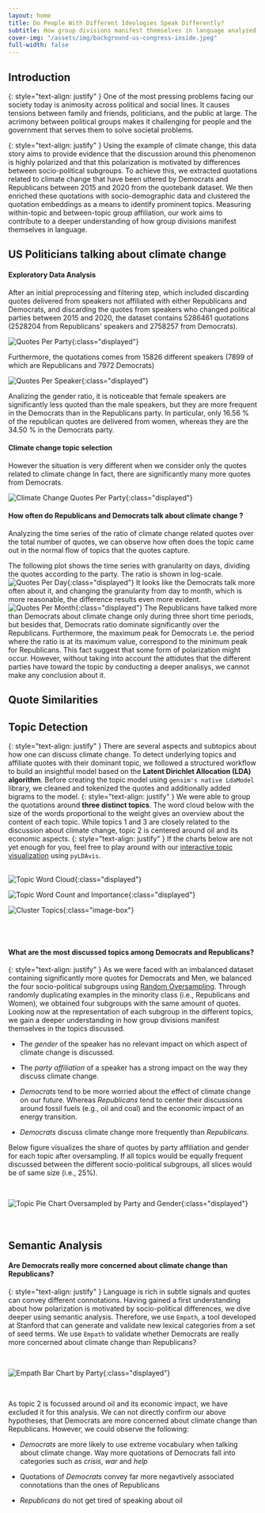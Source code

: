 ```yaml
---
layout: home
title: Do People With Different Ideologies Speak Differently?
subtitle: How group divisions manifest themselves in language analyzed using the example of climate change
cover-img: "/assets/img/background-us-congress-inside.jpeg"
full-width: false
---
```


## Introduction <a name="introduction"></a>

{: style="text-align: justify" }
One of the most pressing problems facing our society today is animosity across political and social lines. It causes tensions between family and friends, politicians, and the public at large. The acrimony between political groups makes it challenging for people and the government that serves them to solve societal problems.

{: style="text-align: justify" }
Using the example of climate change, this data story aims to provide evidence that the discussion around this phenomenon is highly polarized and that this polarization is motivated by differences between socio-political subgroups. To achieve this, we extracted quotations related to climate change that have been uttered by Democrats and Republicans between 2015 and 2020 from the quotebank dataset. We then enriched these quotations with socio-demographic data and clustered the quotation embeddings as a means to identify prominent topics. Measuring within-topic and between-topic group affiliation, our work aims to contribute to a deeper understanding of how group divisions manifest themselves in language.


## US Politicians talking about climate change <a name="climatechangeinuspolitics"></a>
#### Exploratory Data Analysis

After an initial preprocessing and filtering step, which included discarding quotes delivered from speakers not affiliated with either Republicans and Democrats, and discarding the quotes from speakers who changed political parties between 2015 and 2020, the dataset contains 5286461 quotations (2528204 from Republicans' speakers and 2758257 from Democrats).

![Quotes Per Party](/assets/img/quotes_per_party_initial.png){:class="displayed"}

Furthermore, the quotations comes from 15826 different speakers (7899 of which are Republicans and  7972 Democrats)


![Quotes Per Speaker](/assets/img/quotes_per_speaker_rep_dem.png){:class="displayed"}


Analizing the gender ratio, it is noticeable that female speakers are significantly less quoted than the male speakers, but they are more frequent in the Democrats than in the Republicans party.
In particular, only 16.56 % of the republican quotes are delivered from women, whereas they are the 34.50 % in the Democrats party.


#### Climate change topic selection

However the situation is very different when we consider only the quotes related to climate change
In fact, there are significantly many more quotes from Democrats.

![Climate Change Quotes Per Party](/assets/img/climate_change_quotes_per_party.png){:class="displayed"}


#### How often do Republicans and Democrats talk about climate change ?

Analyzing the time series of the ratio of climate change related quotes over the total number of quotes, we can observe how often does the topic came out in the normal flow of topics that the quotes capture.

The following plot shows the time series with granularity on days, dividing the quotes according to the party. The ratio is shown in log-scale.
![Quotes Per Day](/assets/img/time_series_day.png){:class="displayed"}
It looks like the Democrats talk more often about it, and changing the granularity from day to month, which is more reasonable, the difference results even more evident.
![Quotes Per Month](/assets/img/time_series_month.png){:class="displayed"}
The Republicans have talked more than Democrats about climate change only during three short time periods, but besides that, Democrats ratio dominate significantly over the Republicans.
Furthermore, the maximum peak for Democrats i.e. the period where the ratio is at its maximum value, correspond to the minimum peak for Republicans. This fact suggest that some form of polarization might occur. However, without taking into account the attidutes that the different parties have toward the topic by conducting a deeper analisys, we cannot make any conclusion about it.

## Quote Similarities <a name="quotesimilarities"></a>

## Topic Detection <a name="topicdetection"></a>

{: style="text-align: justify" }
There are several aspects and subtopics about how one can discuss climate change. To detect underlying topics and affiliate quotes with their dominant topic, we followed a structured workflow to build an insightful model based on the **Latent Dirichlet Allocation (LDA) algorithm**. Before creating the topic model using `gensim's native LdaModel` library, we  cleaned and tokenized the quotes and additionally added bigrams to the model.
{: style="text-align: justify" }
We were able to group the quotations around **three distinct topics**. The word cloud below with the size of the words proportional to the weight gives an overview about the content of each topic. While topics 1 and 3 are closely related to the discussion about climate change, topic 2 is centered around oil and its economic aspects.
{: style="text-align: justify" }
If the charts below are not yet enough for you, feel free to play around with our [interactive topic visualization](https://mxmuc.github.io/do-people-with-different-ideologies-speak-differently/assets/html/climate_change_topics_lda.html) using `pyLDAvis`.
<br /> 
<br /> 

![Topic Word Cloud](/assets/img/topic_word_cloud.png){:class="displayed"}
<br /> 

![Topic Word Count and Importance](/assets/img/topic_word_count_important_keywords.png){:class="displayed"}

![Cluster Topics](/assets/img/topic_cluster_bokeh.png){:class="image-box"}

<br /> 
<br /> 

#### What are the most discussed topics among Democrats and Republicans?

{: style="text-align: justify" }
As we were faced with an imbalanced dataset containing significantly more quotes for Democrats and Men, we balanced the four socio-political subgroups using [Random Oversampling](https://machinelearningmastery.com/random-oversampling-and-undersampling-for-imbalanced-classification/). Through randomly duplicating examples in the minority class (i.e., Republicans and Women), we obtained four subgroups with the same amount of quotes. Looking now at the representation of each subgroup in the different topics, we gain a deeper understanding in how group divisions manifest themselves in the topics discussed. 

- The _gender_ of the speaker has no relevant impact on which aspect of climate change is discussed.

- The _party_ _affiliation_ of a speaker has a strong impact on the way they discuss climate change.

- _Democrats_ tend to be more worried about the effect of climate change on our future. Whereas _Republicans_ tend to center their discussions around fossil fuels (e.g., oil and coal) and the economic impact of an energy transition. 

- _Democrats_ discuss climate change more frequently than _Republicans_.

Below figure visualizes the share of quotes by party affiliation and gender for each topic after oversampling. If all topics would be equally frequent discussed between the different socio-political subgroups, all slices would be of same size (i.e., 25%).

<br />

![Topic Pie Chart Oversampled by Party and Gender](/assets/img/topic_pie_party_gender_oversampled.png){:class="displayed"}
<br /> 
<br /> 
<br /> 

## Semantic Analysis <a name="semanticanalysis"></a>
#### Are Democrats really more concerned about climate change than Republicans?

{: style="text-align: justify" }
Language is rich in subtle signals and quotes can convey different connotations. Having gained a first understanding about how polarization is motivated by socio-political differences, we dive deeper using semantic analysis. Therefore, we use `Empath`, a tool developed at Stanford that can generate and validate new lexical categories from a set of seed terms. We use `Empath` to validate whether Democrats are really more concerned about climate change than Republicans?

<br />

![Empath Bar Chart by Party](/assets/img/empath_topics_1_3.png){:class="displayed"}

<br />

As topic 2 is focussed around oil and its economic impact, we have excluded it for this analysis. We can not directly confirm our above hypotheses, that Democrats are more concerned about climate change than Republicans. However, we could observe the following: 

- _Democrats_ are more likely to use extreme vocabulary when talking about climate change. Way more quotations of Democrats fall into categories such as _crisis_, _war_ and _help_

- Quotations of _Democrats_ convey far more negavtively associated connotations than the ones of Republicans

- _Republicans_ do not get tired of speaking about oil




